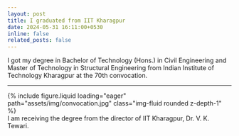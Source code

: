 ```yaml
---
layout: post
title: I graduated from IIT Kharagpur 
date: 2024-05-31 16:11:00+0530
inline: false
related_posts: false
---
```


I got my degree in Bachelor of Technology (Hons.) in Civil Engineering and Master of Technology in Structural Engineering from Indian Institute of Technology Kharagpur at the 70th convocation.

---

<div class="row mt-3">
    <div class="col-sm mt-3 mt-md-0">
        {% include figure.liquid loading="eager" path="assets/img/convocation.jpg" class="img-fluid rounded z-depth-1" %}
    </div>
</div>
<div class="caption">
    I am receiving the degree from the director of IIT Kharagpur, Dr. V. K. Tewari.
</div>
